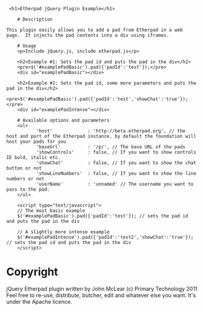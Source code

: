      <h1>Etherpad jQuery Plugin Example</h1>

        # Description

	This plugin easily allows you to add a pad from Etherpad in a web page.  It injects the pad contents into a div using iframes.

        # Usage
        <p>Include jQuery.js, include etherpad.js</p>

        <h2>Example #1: Sets the pad id and puts the pad in the div</h2>
        <pre>$('#examplePadBasic').pad({'padId':'test'});</pre>
        <div id="examplePadBasic"></div>

        <h2>Example #2: Sets the pad id, some more parameters and puts the pad in the div</h2>
        <pre>$('#examplePadBasic').pad({'padId':'test','showChat':'true'});</pre>
        <div id="examplePadIntense"></div>

        # Available options and parameters
        <ul>
               'host'             : 'http://beta.etherpad.org', // the host and port of the Etherpad instance, by default the foundation will host your pads for you
               'baseUrl'          : '/p/', // The base URL of the pads
               'showControls'     : false, // If you want to show controls IE bold, italic etc.
               'showChat'         : false, // If you want to show the chat button or not
               'showLineNumbers'  : false, // If you want to show the line numbers or not
               'userName'         : 'unnamed' // The username you want to pass to the pad.
        </ul>

        <script type="text/javascript">
        // The most basic example
        $('#examplePadBasic').pad({'padId':'test'}); // sets the pad id and puts the pad in the div

        // A slightly more intense example
        $('#examplePadIntense').pad({'padId':'test2','showChat':'true'}); // sets the pad id and puts the pad in the div
        </script>



# Copyright
jQuery Etherpad plugin written by John McLear (c) Primary Technology 2011
Feel free to re-use, distribute, butcher, edit and whatever else you want.
It's under the Apache licence.
